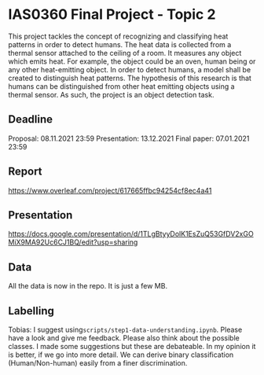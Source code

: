 # IAS0360 Final Project - Topic 2
This project tackles the concept of recognizing and
classifying heat patterns in order to detect humans. The
heat data is collected from a thermal sensor attached to
the ceiling of a room. It measures any object which emits
heat. For example, the object could be an oven, human
being or any other heat-emitting object. In order to detect
humans, a model shall be created to distinguish heat
patterns. The hypothesis of this research is that humans
can be distinguished from other heat emitting objects
using a thermal sensor. As such, the project is an object
detection task.

## Deadline
Proposal: 08.11.2021 23:59
Presentation: 13.12.2021
Final paper: 07.01.2021 23:59

## Report
https://www.overleaf.com/project/617665ffbc94254cf8ec4a41

## Presentation
https://docs.google.com/presentation/d/1TLgBtyyDolK1EsZuQ53GfDV2xGOMiX9MA92Uc6CJ1BQ/edit?usp=sharing

## Data
All the data is now in the repo. It is just a few MB.

## Labelling
Tobias: I suggest using`scripts/step1-data-understanding.ipynb`.
Please have a look and give me feedback.
Please also think about the possible classes. 
I made some suggestions but these are debateable.
In my opinion it is better, if we go into more detail.
We can derive binary classification (Human/Non-human) easily from a finer discrimination.

